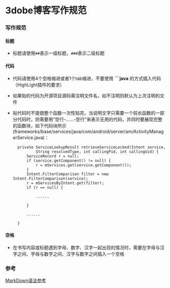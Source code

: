 # 3dobe博客写作规范

### 写作规范

#### 标题

* 标题请使用``##``表示一级标题，``###``表示二级标题

#### 代码

* 代码请使用4个空格缩进或者1个tab缩进，不要使用 **```java** 的方式插入代码（HighLight插件的要求）
* 如果贴的代码为开源项目源码需注明文件名，如不注明则默认为上次注明的文件
* 贴代码时不提倡整个函数一次性贴完，当说明文字只需要一个较长函数的一部分代码时，则需要用“空行-......-空行”来表示无用的代码，并同时要展现完整的函数块，如下代码块所示(frameworks/base/services/java/com/android/server/am/ActivityManagerService.java)：

        private ServiceLookupResult retrieveServiceLocked(Intent service,
                String resolvedType, int callingPid, int callingUid) {
            ServiceRecord r = null;
            if (service.getComponent() != null) {
                r = mServices.get(service.getComponent());
            }
            Intent.FilterComparison filter = new Intent.FilterComparison(service);
            r = mServicesByIntent.get(filter);
            if (r == null) {
                    
                ......
        
            }
            
            ......
        
        }

#### 空格

* 在书写内容或标题遇到字母、数字、汉字一起出现的情况时，需要在字母与汉字之间、字母与数字之间、汉字与数字之间插入一个空格

### 参考

[MarkDown语法参考](http://wowubuntu.com/markdown/)

